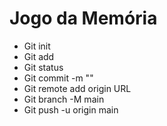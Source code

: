 # Jogo da Memória 

- Git init
- Git add
- Git status
- Git commit -m ""
- Git remote add origin URL
- Git branch -M main
- Git push -u origin main